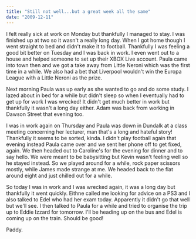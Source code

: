 ```yaml
---
title: "Still not well...but a great week all the same"
date: "2009-12-11"
---
```

I felt really sick at work on Monday but thankfully I managed to stay. I was finished up at two so it wasn't a really long day. When I got home though I went straight to bed and didn't make it to football. Thankfully I was feeling a good bit better on Tuesday and I was back in work. I even went out to a house and helped someone to set up their XBOX Live account. Paula came into town then and we got a take away from Little Neroni which was the first time in a while. We also had a bet that Liverpool wouldn't win the Europa League with a Little Neroni as the prize.

Next morning Paula was up early as she wanted to go and do some study. I lazed about in bed for a while but didn't sleep so when I eventually had to get up for work I was wrecked! It didn't get much better in work but thankfully it wasn't a long day either. Adam was back from working in Dawson Street that evening too.

I was in work again on Thursday and Paula was down in Dundalk at a class meeting concerning her lecturer, man that's a long and hateful story! Thankfully it seems to be sorted, kinda. I didn't play football again that evening instead Paula came over and we sent her phone off to get fixed, again. We then headed out to Caroline's for the evening for dinner and to say hello. We were meant to be babysitting but Kevin wasn't feeling well so he stayed instead. So we played around for a while, rock paper scissors mostly, while James made strange at me. We headed back to the flat around eight and just chilled out for a while.

So today I was in work and I was wrecked again, it was a long day but thankfully it went quickly. Eithne called me looking for advice on a PS3 and I also talked to Edel who had her exam today. Apparently it didn't go that well but we'll see. I then talked to Paula for a while and tried to organise the trip up to Eddie Izzard for tomorrow. I'll be heading up on the bus and Edel is coming up on the train. Should be good!

Paddy.